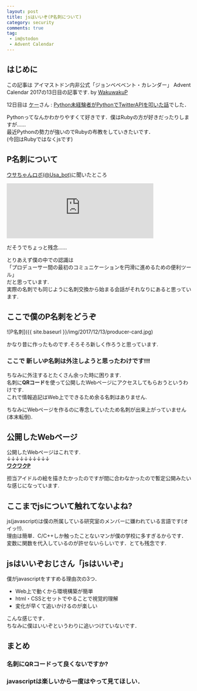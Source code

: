 ```yaml
---
layout: post
title: jsはいいぞ(P名刺について)
category: security
comments: true
tag:
 - im@stodon
 - Advent Calendar
---
```


## はじめに

この記事は アイマストドン内非公式「ジョンベベベント・カレンダー」 Advent Calendar 2017の13日目の記事です.  by [WakuwakuP](https://imastodon.net/@WakuwakuP)

12日目は [ケー](https://imastodon.net/@ke_odakyu9000)さん : [Python未経験者がPythonでTwitterAPIを叩いた話](https://qiita.com/ke9000/items/cffbb7bdab4a2606fc10)でした．

Pythonってなんかわかりやすくて好きです．僕はRubyの方が好きだったりしますが……  
最近Pythonの勢力が強いのでRubyの布教をしていきたいです．  
(今回はRubyではなくjsです)

## P名刺について

[ウサちゃんロボ(@Usa_bot)](https://imastodon.net/@Usa_bot)に聞いたところ

<iframe src="https://imastodon.net/@Usa_bot/99161188045893471/embed" class="mastodon-embed" style="max-width: 100%; border: 0" width="400"></iframe><script src="https://imastodon.net/embed.js" async="async"></script>

だそうでちょっと残念……

とりあえず僕の中での認識は  
「プロデューサー間の最初のコミュニケーションを円滑に進めるための便利ツール」  
だと思っています.  
実際の名刺でも同じように名刺交換から始まる会話がそれなりにあると思っています.

## ここで僕のP名刺をどうぞ

![P名刺]({{ site.baseurl }}/img/2017/12/13/producer-card.jpg)

かなり昔に作ったものです.そろそろ新しく作ろうと思っています.

### **ここで** 新しいP名刺は外注しようと思ったわけです!!!

ちなみに外注するとたくさん余った時に困ります.  
名刺に**QRコード**を使って公開したWebページにアクセスしてもらおうというわけです.  
これで情報追記はWeb上でできるため余る名刺はありません.  

ちなみにWebページを作るのに専念していたため名刺が出来上がっていません(本末転倒).

## 公開したWebページ

公開したWebページはこれです.  
↓↓↓↓↓↓↓↓↓↓  
[**ワクワクP**](https://www.wakuwakup.net/producer-business-card/)

担当アイドルの絵を描きたかったのですが間に合わなかったので暫定公開みたいな感じになっています.

## ここまでjsについて触れてないよね?

js(javascript)は僕の所属している研究室のメンバーに嫌われている言語です(オイッ!!).  
理由は簡単．C/C++しか触ったことないマンが僕の学校に多すぎるからです．  
変数に関数を代入しているのが許せないらしいです．とても残念です.

## jsはいいぞおじさん「jsはいいぞ」

僕がjavascriptをすすめる理由次の3つ．

* Web上で動くから環境構築が簡単
* html・CSSとセットでやることで視覚的理解
* 変化が早くて追いかけるのが楽しい

こんな感じです．  
ちなみに僕はいいぞというわりに追いつけていないです．

## まとめ

### 名刺にQRコードって良くないですか?
### javascriptは楽しいから一度はやって見てほしい．
